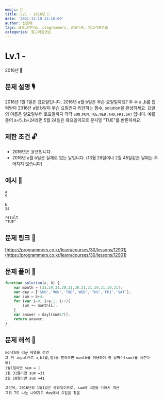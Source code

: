 ```yaml
---
emoji: 🥸
title: Lv1 - 2016년 📅
date: '2021-11-10 23:10:00'
author: 전용태
tags: 프로그래머스, programmers, 알고리즘, 알고리즘연습
categories: 알고리즘연습
---
```


# Lv.1 - 
2016년 📅

## **문제 설명 🎙**

2016년 1월 1일은 금요일입니다. 2016년 a월 b일은 무슨 요일일까요? 두 수 a ,b를 입력받아 2016년 a월 b일이 무슨 요일인지 리턴하는 함수, solution을 완성하세요. 요일의 이름은 일요일부터 토요일까지 각각 `SUN,MON,TUE,WED,THU,FRI,SAT` 입니다. 예를 들어 a=5, b=24라면 5월 24일은 화요일이므로 문자열 "TUE"를 반환하세요.

## **제한 조건 🔓**

- 2016년은 윤년입니다.
- 2016년 a월 b일은 실제로 있는 날입니다. (13월 26일이나 2월 45일같은 날짜는 주어지지 않습니다)

## 예시 👀

```
a
5
```

```
b
24
```

```
result
"TUE"
```

## 문제 링크 📎

[https://programmers.co.kr/learn/courses/30/lessons/12901](https://programmers.co.kr/learn/courses/30/lessons/12901)

## 문제 풀이 🤔

```jsx
function solution(a, b) {
    var month = [31,29,31,30,31,30,31,31,30,31,30,31];
    var day = ['SUN','MON','TUE','WED','THU','FRI','SAT'];
    var sum = b+4;
    for (var i=0; i<a-1; i++){
        sum += month[i];
    }
    var answer = day[(sum%7)];
    return answer;
}
```

## 문제 해석 🥸

```
month와 day 배열을 선언
그 뒤 input으로 a,b(월,일)을 받아오면 month를 이용하여 총 날짜수(sum)를 세준다
예)
1월1일이면 sum = 1
1월 31일이면 sum =31
2월 10일이면 sum =41

그런데, 2016년의 1월1일은 금요일이므로, sum에 4일을 더해서 계산
그뒤 7로 나눈 나머지로 day에서 요일을 찾음
```

<br />
<br />